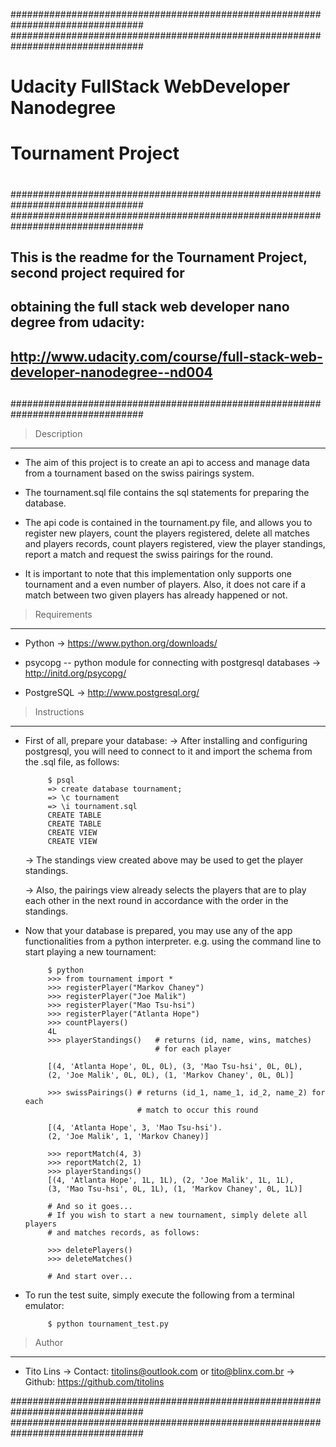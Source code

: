 ################################################################################
################################################################################
#                                                                              #
#                  Udacity FullStack WebDeveloper Nanodegree                   #
#                                                                              #
#                                                                              #
#                            Tournament Project                                #
#                                                                              #
################################################################################
################################################################################
##                                                                            ##
## This is the readme for the Tournament Project, second project required for ##
## obtaining the full stack web developer nano degree from udacity:           ##
##                                                                            ##
##   http://www.udacity.com/course/full-stack-web-developer-nanodegree--nd004 ##
##                                                                            ##
################################################################################


 > Description
--------------------------------------------------------------------------------

 - The aim of this project is to create an api to access and  manage data from a 
   tournament based on the swiss pairings system.

 - The tournament.sql file contains the sql statements for preparing the 
   database. 

 - The api code is contained in the tournament.py file, and allows you to
   register new players, count the players registered, delete all matches and
   players records, count players registered, view the player standings, report
   a match and request the swiss pairings for the round.

 - It is important to note that this implementation only supports one tournament
   and a even number of players. Also, it does not care if a match between two
   given players has already happened or not.


 > Requirements
-------------------------------------------------------------------------------

 - Python
    -> https://www.python.org/downloads/
 
 - psycopg -- python module for connecting with postgresql databases
    -> http://initd.org/psycopg/
    
 - PostgreSQL
    -> http://www.postgresql.org/


 > Instructions
-------------------------------------------------------------------------------

 - First of all, prepare your database:
    -> After installing and configuring postgresql, you will need to connect to
       it and import the schema from the .sql file, as follows:

            $ psql
            => create database tournament;
            => \c tournament
            => \i tournament.sql
            CREATE TABLE
            CREATE TABLE
            CREATE VIEW
            CREATE VIEW
    
    -> The standings view created above may be used to get the player standings.

    -> Also, the pairings view already selects the players that are to play each
       other in the next round in accordance with the order in the standings.
            
 - Now that your database is prepared, you may use any of the app 
   functionalities from a python interpreter. e.g. using the command line to
   start playing a new tournament:
            
            $ python
            >>> from tournament import *
            >>> registerPlayer("Markov Chaney") 
            >>> registerPlayer("Joe Malik") 
            >>> registerPlayer("Mao Tsu-hsi")
            >>> registerPlayer("Atlanta Hope")
            >>> countPlayers()
            4L
            >>> playerStandings()   # returns (id, name, wins, matches) 
                                    # for each player    

            [(4, 'Atlanta Hope', 0L, 0L), (3, 'Mao Tsu-hsi', 0L, 0L), 
            (2, 'Joe Malik', 0L, 0L), (1, 'Markov Chaney', 0L, 0L)]

            >>> swissPairings() # returns (id_1, name_1, id_2, name_2) for each
                                # match to occur this round

            [(4, 'Atlanta Hope', 3, 'Mao Tsu-hsi').
            (2, 'Joe Malik', 1, 'Markov Chaney)]

            >>> reportMatch(4, 3)
            >>> reportMatch(2, 1)
            >>> playerStandings()
            [(4, 'Atlanta Hope', 1L, 1L), (2, 'Joe Malik', 1L, 1L), 
            (3, 'Mao Tsu-hsi', 0L, 1L), (1, 'Markov Chaney', 0L, 1L)]

            # And so it goes...
            # If you wish to start a new tournament, simply delete all players
            # and matches records, as follows:

            >>> deletePlayers()
            >>> deleteMatches()

            # And start over...

 - To run the test suite, simply execute the following from a terminal emulator:

            $ python tournament_test.py


 > Author
-------------------------------------------------------------------------------
 - Tito Lins
   -> Contact: <titolins@outlook.com> or <tito@blinx.com.br>
   -> Github: https://github.com/titolins

################################################################################
################################################################################
